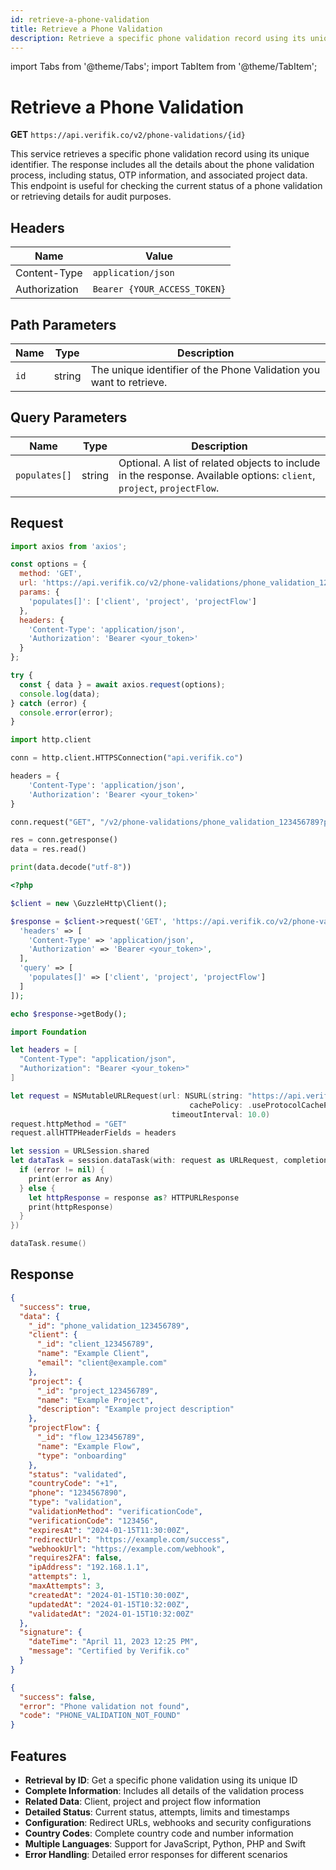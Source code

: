 ```yaml
---
id: retrieve-a-phone-validation
title: Retrieve a Phone Validation
description: Retrieve a specific phone validation record using its unique identifier
---
```


import Tabs from '@theme/Tabs';
import TabItem from '@theme/TabItem';

# Retrieve a Phone Validation

**GET** `https://api.verifik.co/v2/phone-validations/{id}`

This service retrieves a specific phone validation record using its unique identifier. The response includes all the details about the phone validation process, including status, OTP information, and associated project data. This endpoint is useful for checking the current status of a phone validation or retrieving details for audit purposes.

## Headers

| Name          | Value                        |
| ------------- | ---------------------------- |
| Content-Type  | `application/json`           |
| Authorization | `Bearer {YOUR_ACCESS_TOKEN}` |

## Path Parameters

| Name | Type   | Description                                                      |
| ---- | ------ | ---------------------------------------------------------------- |
| `id` | string | The unique identifier of the Phone Validation you want to retrieve. |

## Query Parameters

| Name          | Type   | Description                                                                                    |
| ------------- | ------ | ---------------------------------------------------------------------------------------------- |
| `populates[]` | string | Optional. A list of related objects to include in the response. Available options: `client`, `project`, `projectFlow`. |

## Request

<Tabs>
  <TabItem value="javascript" label="JavaScript">

```javascript
import axios from 'axios';

const options = {
  method: 'GET',
  url: 'https://api.verifik.co/v2/phone-validations/phone_validation_123456789',
  params: {
    'populates[]': ['client', 'project', 'projectFlow']
  },
  headers: {
    'Content-Type': 'application/json',
    'Authorization': 'Bearer <your_token>'
  }
};

try {
  const { data } = await axios.request(options);
  console.log(data);
} catch (error) {
  console.error(error);
}
```

  </TabItem>
  <TabItem value="python" label="Python">

```python
import http.client

conn = http.client.HTTPSConnection("api.verifik.co")

headers = {
    'Content-Type': 'application/json',
    'Authorization': 'Bearer <your_token>'
}

conn.request("GET", "/v2/phone-validations/phone_validation_123456789?populates[]=client&populates[]=project&populates[]=projectFlow", headers=headers)

res = conn.getresponse()
data = res.read()

print(data.decode("utf-8"))
```

  </TabItem>
  <TabItem value="php" label="PHP">

```php
<?php

$client = new \GuzzleHttp\Client();

$response = $client->request('GET', 'https://api.verifik.co/v2/phone-validations/phone_validation_123456789', [
  'headers' => [
    'Content-Type' => 'application/json',
    'Authorization' => 'Bearer <your_token>',
  ],
  'query' => [
    'populates[]' => ['client', 'project', 'projectFlow']
  ]
]);

echo $response->getBody();
```

  </TabItem>
  <TabItem value="swift" label="Swift">

```swift
import Foundation

let headers = [
  "Content-Type": "application/json",
  "Authorization": "Bearer <your_token>"
]

let request = NSMutableURLRequest(url: NSURL(string: "https://api.verifik.co/v2/phone-validations/phone_validation_123456789?populates[]=client&populates[]=project&populates[]=projectFlow")! as URL,
                                        cachePolicy: .useProtocolCachePolicy,
                                    timeoutInterval: 10.0)
request.httpMethod = "GET"
request.allHTTPHeaderFields = headers

let session = URLSession.shared
let dataTask = session.dataTask(with: request as URLRequest, completionHandler: { (data, response, error) -> Void in
  if (error != nil) {
    print(error as Any)
  } else {
    let httpResponse = response as? HTTPURLResponse
    print(httpResponse)
  }
})

dataTask.resume()
```

  </TabItem>
</Tabs>

## Response

<Tabs>
  <TabItem value="200" label="200">

```json
{
  "success": true,
  "data": {
    "_id": "phone_validation_123456789",
    "client": {
      "_id": "client_123456789",
      "name": "Example Client",
      "email": "client@example.com"
    },
    "project": {
      "_id": "project_123456789",
      "name": "Example Project",
      "description": "Example project description"
    },
    "projectFlow": {
      "_id": "flow_123456789",
      "name": "Example Flow",
      "type": "onboarding"
    },
    "status": "validated",
    "countryCode": "+1",
    "phone": "1234567890",
    "type": "validation",
    "validationMethod": "verificationCode",
    "verificationCode": "123456",
    "expiresAt": "2024-01-15T11:30:00Z",
    "redirectUrl": "https://example.com/success",
    "webhookUrl": "https://example.com/webhook",
    "requires2FA": false,
    "ipAddress": "192.168.1.1",
    "attempts": 1,
    "maxAttempts": 3,
    "createdAt": "2024-01-15T10:30:00Z",
    "updatedAt": "2024-01-15T10:32:00Z",
    "validatedAt": "2024-01-15T10:32:00Z"
  },
  "signature": {
    "dateTime": "April 11, 2023 12:25 PM",
    "message": "Certified by Verifik.co"
  }
}
```

  </TabItem>
  <TabItem value="404" label="404">

```json
{
  "success": false,
  "error": "Phone validation not found",
  "code": "PHONE_VALIDATION_NOT_FOUND"
}
```

  </TabItem>
</Tabs>

## Features

- **Retrieval by ID**: Get a specific phone validation using its unique ID
- **Complete Information**: Includes all details of the validation process
- **Related Data**: Client, project and project flow information
- **Detailed Status**: Current status, attempts, limits and timestamps
- **Configuration**: Redirect URLs, webhooks and security configurations
- **Country Codes**: Complete country code and number information
- **Multiple Languages**: Support for JavaScript, Python, PHP and Swift
- **Error Handling**: Detailed error responses for different scenarios
